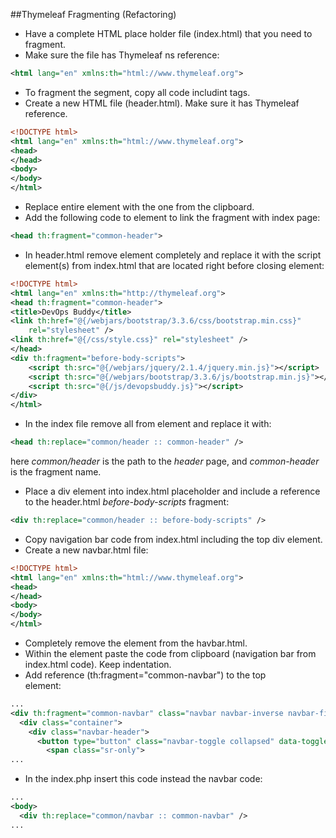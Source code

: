 ##Thymeleaf Fragmenting (Refactoring)
- Have a complete HTML place holder file (index.html) that you need to fragment.
- Make sure the file has Thymeleaf ns reference:
```xml
<html lang="en" xmlns:th="html://www.thymeleaf.org">
```
- To fragment the <head> segment, copy all code includint <head> tags.
- Create a new HTML file (header.html). Make sure it has Thymeleaf reference.
```xml
<!DOCTYPE html>
<html lang="en" xmlns:th="html://www.thymeleaf.org">
<head>
</head>
<body>
</body>
</html>
```
- Replace entire <head> element with the one from the clipboard.
- Add the following code to <head> element to link the fragment with index page:
```xml
<head th:fragment="common-header">
```
- In header.html remove <body> element completely and replace it with the script element(s) from 
index.html that are located right before closing <body> element:
```xml
<!DOCTYPE html>
<html lang="en" xmlns:th="http://thymeleaf.org">
<head th:fragment="common-header">
<title>DevOps Buddy</title>
<link th:href="@{/webjars/bootstrap/3.3.6/css/bootstrap.min.css}"
	rel="stylesheet" />
<link th:href="@{/css/style.css}" rel="stylesheet" />
</head>
<div th:fragment="before-body-scripts">
	<script th:src="@{/webjars/jquery/2.1.4/jquery.min.js}"></script>
	<script th:src="@{/webjars/bootstrap/3.3.6/js/bootstrap.min.js}"></script>
	<script th:src="@{/js/devopsbuddy.js}"></script>
</div>
</html>
```
- In the index file remove all from <head> element and replace it with:
```xml
<head th:replace="common/header :: common-header" />
```
here *common/header* is the path to the *header* page, and *common-header* is the fragment name.
- Place a div element into index.html placeholder and include a reference to the header.html *before-body-scripts* fragment:
```xml
<div th:replace="common/header :: before-body-scripts" />
```
- Copy navigation bar code from index.html including the top div element.
- Create a new navbar.html file:
```xml
<!DOCTYPE html>
<html lang="en" xmlns:th="html://www.thymeleaf.org">
<head>
</head>
<body>
</body>
</html>
```
- Completely remove the <head> element from the havbar.html.
- Within the <body> element paste the code from clipboard (navigation bar from index.html code). Keep indentation.
- Add reference (th:fragment="common-navbar") to the top <div> element:
```xml
...
<div th:fragment="common-navbar" class="navbar navbar-inverse navbar-fixed-top" role="navigation">
  <div class="container">
    <div class="navbar-header">
      <button type="button" class="navbar-toggle collapsed" data-toggle="collapse" data-target=".navbar-collapse">
        <span class="sr-only">
...
```
- In the index.php insert this code instead the navbar code:
```xml
...
<body>
  <div th:replace="common/navbar :: common-navbar" />
...
```
